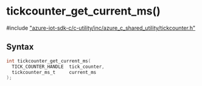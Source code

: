 # tickcounter_get_current_ms()

\#include ["azure-iot-sdk-c/c-utility/inc/azure_c_shared_utility/tickcounter.h"](../iot-c-ref-tickcounter-h.md)  

## Syntax

```C
int tickcounter_get_current_ms(
  TICK_COUNTER_HANDLE  tick_counter,
  tickcounter_ms_t     current_ms
);

```

